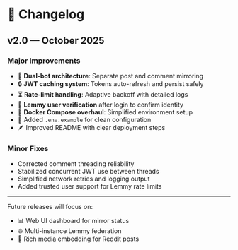 # 🧾 Changelog

## v2.0 — October 2025
### Major Improvements
- 🧩 **Dual-bot architecture**: Separate post and comment mirroring
- 🔒 **JWT caching system**: Tokens auto-refresh and persist safely
- ⏳ **Rate-limit handling**: Adaptive backoff with detailed logs
- 🧠 **Lemmy user verification** after login to confirm identity
- 🧱 **Docker Compose overhaul**: Simplified environment setup
- 🧰 Added `.env.example` for clean configuration
- 🪶 Improved README with clear deployment steps

### Minor Fixes
- Corrected comment threading reliability
- Stabilized concurrent JWT use between threads
- Simplified network retries and logging output
- Added trusted user support for Lemmy rate limits

---
Future releases will focus on:
- 📊 Web UI dashboard for mirror status
- 🌐 Multi-instance Lemmy federation
- 🎨 Rich media embedding for Reddit posts